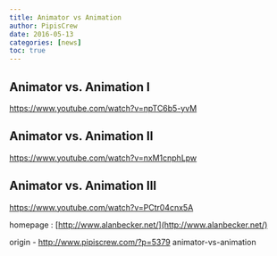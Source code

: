 ```yaml
---
title: Animator vs Animation
author: PipisCrew
date: 2016-05-13
categories: [news]
toc: true
---
```


## Animator vs. Animation I

https://www.youtube.com/watch?v=npTC6b5-yvM

## Animator vs. Animation II

https://www.youtube.com/watch?v=nxM1cnphLpw

## Animator vs. Animation III

https://www.youtube.com/watch?v=PCtr04cnx5A

homepage : [http://www.alanbecker.net/](http://www.alanbecker.net/)

origin - http://www.pipiscrew.com/?p=5379 animator-vs-animation
